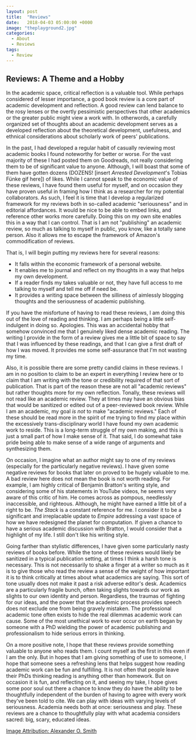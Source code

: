 ```yaml
---
layout: post
title:  "Reviews"
date:   2018-04-03 05:00:00 +0000
image: "theplayground2.jpg"
categories: 
  - About
  - Reviews
tags:
  - Review
---
```


## Reviews: A Theme and a Hobby

In the academic space, critical reflection is a valuable tool. While perhaps considered of lesser importance, a good book review is a core part of academic development and reflection. A good review can lend balance to the rosy lenses or the overtly pessimistic perspectives that other academics or the greater public might view a work with. In otherwords, a carefully organized set of thoughts about an academic development serves as a developed reflection about the theoretical development, usefulness, and ethnical considerations about scholarly work of peers' publications.

In the past, I had developed a regular habit of casually reviewing most academic books I found noteworthy for better or worse. For the vast majority of these I had posted them on Goodreads, not really considering them to be of significant value to anyone. Although, I will boast that some of them have gotten dozens (DOZENS! \[insert _Arrested Development_'s Tobias Fünke gif here\]) of likes. While I cannot speak to the economic value of these reviews, I have found them useful for myself, and on occasion they have proven useful in framing how I think as a researcher for my potential collaborators. As such, I feel it is time that I develop a regularized framework for my reviews both in so-called academic "seriousness" and in editorial affordances. It would be nice to be able to embed links, and reference other works more carefully. Doing this on my own site enables this in a way that I can control. That is I am not "publishing" an academic review, so much as talking to myself in public, you know, like a totally sane person. Also it allows me to escape the framework of Amazon's commodification of reviews.

That is, I will begin putting my reviews here for several reasons:
- It falls within the economic framework of a personal website.
- It enables me to journal and reflect on my thoughts in a way that helps my own development. 
- If a reader finds my takes valuable or not, they have full access to me talking to myself and tell me off if need be.
- It provides a writing space between the silliness of aimlessly blogging thoughts and the seriousness of academic publishing.

If you have the misfortune of having to read these reviews, I am doing this out of the love of reading and thinking. I am perhaps being a little self-indulgent in doing so. Apologies. This was an accidental hobby that somehow convinced me that I genuinely liked dense academic reading. The writing I provide in the form of a review gives me a little bit of space to say that I was influenced by these readings, and that I can give a first draft of how I was moved. It provides me some self-assurance that I'm not wasting my time.

Also, it is possible there are some pretty candid claims in these reviews. I am in no position to claim to be an expert in everything I review here or to claim that I am writing with the tone or credibility required of that sort of publication. That is part of the reason these are not all "academic reviews" but rather thoughts more for my own reflection. Tonally, these reviews will not read like an academic review. They at times may have an obvious bias that would be sanitized or edited out of a peer-reviewed book review. While I am an academic, my goal _is not_ to make "academic reviews." Each of these should be read more in the spirit of me trying to find my place within the excessively trans-disciplinary world I have found my own academic work to reside. This is a long-term struggle of my own making, and this is just a small part of how I make sense of it. That said, I do somewhat take pride being able to make sense of a wide range of arguments and synthesizing them.

On occasion, I imagine what an author might say to one of my reviews (especially for the particularly negative reviews). I have given some negative reviews for books that later on proved to be hugely valuable to me. A bad review here does not mean the book is not worth reading. For example, I am highly critical of Benjamin Bratton's writing style, and considering some of his statements in YouTube videos, he seems very aware of this critic of him. He comes across as pompous, needlessly inaccessible, and righteous. Although, he might have earned a little bit of a right to be. _The Stack_ is a constant reference for me. I consider it to be a significant and irreplacable update to _Empire_ addressing a vast space of how we have redesigned the planet for computation. If given a chance to have a serious academic discussion with Bratton, I would consider that a highlight of my life. I still don't like his writing style.

Going farther than stylistic differences, I have given some particularly nasty reviews of books before. While the tone of these reviews would likely be sanitized in a typical publication setting, at times I think a harsh tone is necessary. This is not necessarily to shake a finger at a writer so much as it is to give those who read the review a sense of the weight of how important it is to think critically at times about what academics are saying. This sort of tone usually does not make it past a risk adverse editor's desk. Academics are a particularly fragile bunch, often taking slights towards our work as slights to our own identity and person. Regardless, the traumas of fighting for our ideas, and the power that the academic process provides speech does not exclude one from being gravely mistaken. The professional academic tone often exists to hide the real dilemmas academic work can cause. Some of the most unethical work to ever occur on earth began by someone with a PhD wielding the power of academic publishing and professionalism to hide serious errors in thinking.

On a more positive note, I hope that these reviews provide something valuable to anyone who reads them. I count myself as the first in this even if I am the only. But in hopes that I am giving something of use to someone, I hope that someone sees a refreshing lens that helps suggest how reading academic work can be fun and fulfilling. It is not often that people leave their PhDs thinking reading is anything other than homework. But on occasion it is fun, and reflecting on it, and seeing my take, I hope gives some poor soul out there a chance to know they do have the ability to be thoughtfully independent of the burden of having to agree with every work they've been told to cite. We can play with ideas with varying levels of seriousness. Academia needs both at once: seriousness and play. These reviews are a chance to thoughtfully play with what academia considers sacred: big, scary, educated ideas.

[Image Attribution: Alexander O. Smith](/)
